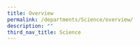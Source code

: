 ```yaml
---
title: Overview
permalink: /departments/Science/overview/
description: ""
third_nav_title: Science
---
```


